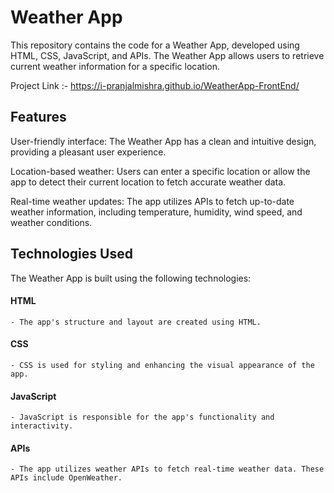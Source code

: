 # Weather App
This repository contains the code for a Weather App, developed using HTML, CSS, JavaScript, and APIs. The Weather App allows users to retrieve current weather information for a specific location.

Project Link :- https://i-pranjalmishra.github.io/WeatherApp-FrontEnd/

## Features
User-friendly interface: The Weather App has a clean and intuitive design, providing a pleasant user experience.

Location-based weather: Users can enter a specific location or allow the app to detect their current location to fetch accurate weather data.

Real-time weather updates: The app utilizes APIs to fetch up-to-date weather information, including temperature, humidity, wind speed, and weather conditions.

## Technologies Used
The Weather App is built using the following technologies:

#### HTML
    - The app's structure and layout are created using HTML.
#### CSS 
    - CSS is used for styling and enhancing the visual appearance of the app.
#### JavaScript
    - JavaScript is responsible for the app's functionality and interactivity.
#### APIs
    - The app utilizes weather APIs to fetch real-time weather data. These APIs include OpenWeather.
